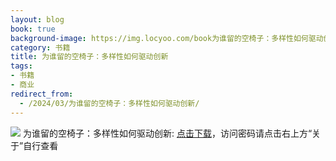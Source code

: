 ```yaml
---
layout: blog
book: true
background-image: https://img.locyoo.com/book为谁留的空椅子：多样性如何驱动创新.jpg
category: 书籍
title: 为谁留的空椅子：多样性如何驱动创新
tags:
- 书籍
- 商业
redirect_from:
  - /2024/03/为谁留的空椅子：多样性如何驱动创新/
---
```

![](https://img.locyoo.com/book为谁留的空椅子：多样性如何驱动创新.jpg)
为谁留的空椅子：多样性如何驱动创新: <a name = "ref1" href="https://url18.ctfile.com/f/50983618-1347923647-2143eb?p=3619">点击下载</a>，访问密码请点击右上方“关于”自行查看